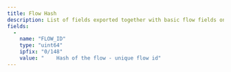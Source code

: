 ```yaml
---
title: Flow Hash
description: List of fields exported together with basic flow fields on interface by flow_hash plugin.
fields:
  -
    name: "FLOW_ID"
    type: "uint64"
    ipfix: "0/148"
    value: " 	Hash of the flow - unique flow id"
---
```

